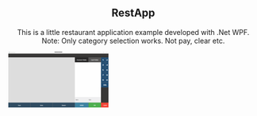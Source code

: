 <div>
<h2 align="center"> RestApp </h2> 
<p align="center">This is a little restaurant application example developed with .Net WPF.<br>
Note: Only category selection works. Not pay, clear etc.
</p>
</div>

<img src="https://raw.githubusercontent.com/caglardurmus/RestApp/master/Myapp.gif" alt="demo" style="max-width:40%;">

